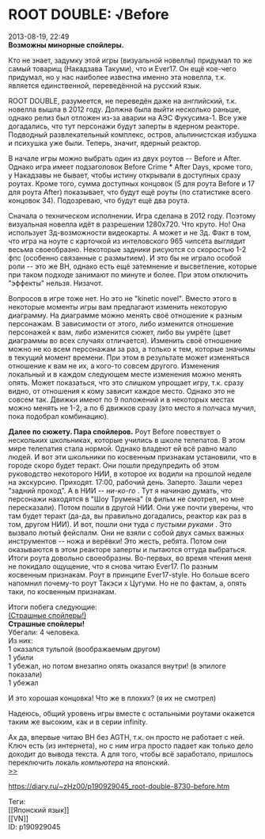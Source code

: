 ROOT DOUBLE: √Before
=====================

   
 2013-08-19, 22:49   
   **Возможны минорные спойлеры.**    
   
 Кто не знает, задумку этой игры (визуальной новеллы) придумал то же самый товарищ (Накадзава Такуми), что и Ever17. Он ещё кое-чего придумал, но у нас наиболее известна именно эта новелла, т.к. является единственной, переведённой на русский язык.   
   
 ROOT DOUBLE, разумеется, не переведён даже на английский, т.к. новелла вышла в 2012 году. Должна была выйти несколько раньше, однако релиз был отложен из-за аварии на АЭС Фукусима-1. Все уже догадались, что тут персонажи будут заперты в ядерном реакторе. Подводный развлекательный комплекс, остров, альпинистская избушка и психушка уже были. Теперь, значит, ядерный реактор.   
   
 В начале игры можно выбрать один из двух роутов -- Before и After. Однако игра имеет подзаголовок Before Crime \* After Days, кроме того, у Накадзавы не бывает, чтобы истину открывали в доступных сразу роутах. Кроме того, сумма доступных концовок (5 для роута Before и 17 для роута After) показывает, что будут ещё роуты (по статистике всего концовок 34). Подозреваю, что будут ещё два роута.   
   
 Сначала о техническом исполнении. Игра сделана в 2012 году. Поэтому визуальная новелла идёт в разрешении 1280х720. Что круто. Но! Она использует 3д-возможности видеокарты. А может и не 3д. Факт в том, что игра на ноуте с карточкой из интеловского 965 чипсета выглядит весьма своеобразно. Некоторые задники рисуются со скоростью 1-2 фпс (особенно связанные с размытием). И это бы не играло особой роли -- это же ВН, однако есть ещё затемнение и высветление, которые при таком подходе занимают по минуте и более. При этом отключить "эффекты" нельзя. Низачот.   
   
 Вопросов в игре тоже нет. Но это не "kinetic novel". Вместо этого в некоторые моменты игры вам предлагают изменить некоторую диаграмму. На диаграмме можно менять своё отношение к разным персонажам. В зависимости от этого, либо изменится отношение персонажей к вам, либо изменится сюжет, либо вы умрёте (цвет диаграммы во всех случаях отличается). Изменить своё отношение можно не ко всем персонажам за раз, а только к тем, которые значимы в текущий момент времени. При этом в результате может изменяться отношение к вам не их, а кого-то совсем другого. Изменения локальный и в каждом следующем месте изменения можно менять опять. Может показаться, что это слишком упрощает игру, т.к. сразу видно, от отношения к кому зависит каждое место. Однако это не совсем так. Движки имеют по 9 положений и в некоторых местах можно менять не 1-2, а по 6 движков сразу (это место я полчаса мучил, пока подобрал комбинацию).   
   
  **Далее по сюжету. Пара спойлеров.**  Роут Before повествует о нескольких школьниках, которые учились в школе телепатов. В этом мире телепатия стала нормой. Однако владеют ей всё равно мало людей. И вот эти школьники по косвенным признакам установили, что в городе скоро будет теракт. Они пошли предупредить об этом руководство некоторого НИИ, в которое их водили на прошлой неделе на экскурсию. Приходят. 17:00, рабочий день. Заперто. Зашли через "задний проход". А в НИИ --  *ни-ко-го*  . Тут я начинаю думать, что персонажи находятся в "Шоу Трумена" (я фильм не смотрел, но мне пересказали). Потом пошли в другой НИИ. Они уже почти уверены, что там будет теракт (да-да, вы правильно догадались, реактор как раз в том, другом НИИ). И вот, пошли они туда  *с пустыми руками*  . Это вызвало лютый фейспалм. Они не взяли с собой двух самых важных инструментов -- ножа и верёвки! Это жесть, ребята. Потом они оказываются в этом реакторе заперты и пытаются оттуда выбраться. Итоги роута довольно своеобразны. Во-первых, во время чтения меня не покидало ощущение, что я снова читаю Ever17. По разным косвенным признакам. Роут в принципе Ever17-style. Но больше всего напомнил почему-то роут Такэси х Цугуми. Но не по фактам, а, опять таки, по косвенным признакам.   
   
 Итоги побега следующие:   
  [(Страшные спойлеры!)](https://zHz00.diary.ru/p190929045.htm?index=1#linkmore190929045m1)      
  **Страшные спойлеры!**    
 Убегали: 4 человека.   
 Из них:   
 1 оказался тульпой (воображаемым другом)   
 1 убили   
 1 убежал, но потом внезапно опять оказался внутри! (в эпилоге показали)   
 1 убежал   
   
 И это хорошая концовка! Что же в плохих? (я их не смотрел)   
     
   
 Надеюсь, общий уровень игры вместе с остальными роутами окажется таким же высоким, как и в серии infinity.   
   
 Ах да, впервые читаю ВН без AGTH, т.к. он просто не работает с ней. Ключ есть (из интернета), но с ним игра просто падает как только дело доходит до вывода текста. А для того, чтобы всё заработало, пришлось переключить локаль  *компьютера*  на японский.   
  [>>](ROOT%20DOUBLE%20√After)    
    
 <https://diary.ru/~zHz00/p190929045_root-double-8730-before.htm>   
   
 Теги:   
 [[Японский язык]]   
 [[VN]]   
 ID: p190929045